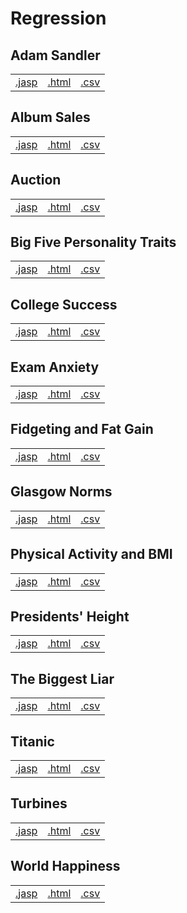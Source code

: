 #  Regression 



## Adam Sandler 
|  |  |  |
|---|---|---|
|[.jasp](https://github.com/jasp-stats/jasp-data-library/raw/main/Adam%20Sandler/Adam%20Sandler.jasp) | [.html](https://htmlpreview.github.io/?https://github.com/jasp-stats/jasp-data-library/blob/main/Adam%20Sandler/Adam_Sandler.html) | [.csv](https://raw.githubusercontent.com/jasp-stats/jasp-data-library/main/Adam%20Sandler/Adam%20Sandler.csv)|

## Album Sales 
|  |  |  |
|---|---|---|
|[.jasp](https://github.com/jasp-stats/jasp-data-library/raw/main/Album%20Sales/Album%20Sales.jasp) | [.html](https://htmlpreview.github.io/?https://github.com/jasp-stats/jasp-data-library/blob/main/Album%20Sales/Album_Sales.html) | [.csv](https://raw.githubusercontent.com/jasp-stats/jasp-data-library/main/Album%20Sales/Album%20Sales.csv)|

## Auction 
|  |  |  |
|---|---|---|
|[.jasp](https://github.com/jasp-stats/jasp-data-library/raw/main/Auction/Auction.jasp) | [.html](https://htmlpreview.github.io/?https://github.com/jasp-stats/jasp-data-library/blob/main/Auction/Auction.html) | [.csv](https://raw.githubusercontent.com/jasp-stats/jasp-data-library/main/Auction/Auction.csv)|

## Big Five Personality Traits 
|  |  |  |
|---|---|---|
|[.jasp](https://github.com/jasp-stats/jasp-data-library/raw/main/Big%20Five%20Personality%20Traits/Big%20Five%20Personality%20Traits.jasp) | [.html](https://htmlpreview.github.io/?https://github.com/jasp-stats/jasp-data-library/blob/main/Big%20Five%20Personality%20Traits/Big_Five_Personality_Traits.html) | [.csv](https://raw.githubusercontent.com/jasp-stats/jasp-data-library/main/Big%20Five%20Personality%20Traits/Big%20Five%20Personality%20Traits.csv)|

## College Success 
|  |  |  |
|---|---|---|
|[.jasp](https://github.com/jasp-stats/jasp-data-library/raw/main/College%20Success/College%20Success.jasp) | [.html](https://htmlpreview.github.io/?https://github.com/jasp-stats/jasp-data-library/blob/main/College%20Success/College_Success.html) | [.csv](https://raw.githubusercontent.com/jasp-stats/jasp-data-library/main/College%20Success/College%20Success.csv)|

## Exam Anxiety 
|  |  |  |
|---|---|---|
|[.jasp](https://github.com/jasp-stats/jasp-data-library/raw/main/Exam%20Anxiety/Exam%20Anxiety.jasp) | [.html](https://htmlpreview.github.io/?https://github.com/jasp-stats/jasp-data-library/blob/main/Exam%20Anxiety/Exam_Anxiety.html) | [.csv](https://raw.githubusercontent.com/jasp-stats/jasp-data-library/main/Exam%20Anxiety/Exam%20Anxiety.csv)|

## Fidgeting and Fat Gain 
|  |  |  |
|---|---|---|
|[.jasp](https://github.com/jasp-stats/jasp-data-library/raw/main/Fidgeting%20and%20Fat%20Gain/Fidgeting%20and%20Fat%20Gain.jasp) | [.html](https://htmlpreview.github.io/?https://github.com/jasp-stats/jasp-data-library/blob/main/Fidgeting%20and%20Fat%20Gain/Fidgeting_and_Fat_Gain.html) | [.csv](https://raw.githubusercontent.com/jasp-stats/jasp-data-library/main/Fidgeting%20and%20Fat%20Gain/Fidgeting%20and%20Fat%20Gain.csv)|

## Glasgow Norms 
|  |  |  |
|---|---|---|
|[.jasp](https://github.com/jasp-stats/jasp-data-library/raw/main/Glasgow%20Norms/Glasgow%20Norms.jasp) | [.html](https://htmlpreview.github.io/?https://github.com/jasp-stats/jasp-data-library/blob/main/Glasgow%20Norms/Glasgow_Norms.html) | [.csv](https://raw.githubusercontent.com/jasp-stats/jasp-data-library/main/Glasgow%20Norms/Glasgow%20Norms.csv)|

## Physical Activity and BMI 
|  |  |  |
|---|---|---|
|[.jasp](https://github.com/jasp-stats/jasp-data-library/raw/main/Physical%20Activity%20and%20BMI/Physical%20Activity%20and%20BMI.jasp) | [.html](https://htmlpreview.github.io/?https://github.com/jasp-stats/jasp-data-library/blob/main/Physical%20Activity%20and%20BMI/Physical_Activity_and_BMI.html) | [.csv](https://raw.githubusercontent.com/jasp-stats/jasp-data-library/main/Physical%20Activity%20and%20BMI/Physical%20Activity%20and%20BMI.csv)|

## Presidents' Height 
|  |  |  |
|---|---|---|
|[.jasp](https://github.com/jasp-stats/jasp-data-library/raw/main/Presidents'%20Height/Presidents'%20Height.jasp) | [.html](https://htmlpreview.github.io/?https://github.com/jasp-stats/jasp-data-library/blob/main/Presidents'%20Height/Presidents'_Height.html) | [.csv](https://raw.githubusercontent.com/jasp-stats/jasp-data-library/main/Presidents'%20Height/Presidents'%20Height.csv)|

## The Biggest Liar 
|  |  |  |
|---|---|---|
|[.jasp](https://github.com/jasp-stats/jasp-data-library/raw/main/The%20Biggest%20Liar/The%20Biggest%20Liar.jasp) | [.html](https://htmlpreview.github.io/?https://github.com/jasp-stats/jasp-data-library/blob/main/The%20Biggest%20Liar/The_Biggest_Liar.html) | [.csv](https://raw.githubusercontent.com/jasp-stats/jasp-data-library/main/The%20Biggest%20Liar/The%20Biggest%20Liar.csv)|

## Titanic 
|  |  |  |
|---|---|---|
|[.jasp](https://github.com/jasp-stats/jasp-data-library/raw/main/Titanic/Titanic.jasp) | [.html](https://htmlpreview.github.io/?https://github.com/jasp-stats/jasp-data-library/blob/main/Titanic/Titanic.html) | [.csv](https://raw.githubusercontent.com/jasp-stats/jasp-data-library/main/Titanic/Titanic.csv)|

## Turbines 
|  |  |  |
|---|---|---|
|[.jasp](https://github.com/jasp-stats/jasp-data-library/raw/main/Turbines/Turbines.jasp) | [.html](https://htmlpreview.github.io/?https://github.com/jasp-stats/jasp-data-library/blob/main/Turbines/Turbines.html) | [.csv](https://raw.githubusercontent.com/jasp-stats/jasp-data-library/main/Turbines/Turbines.csv)|

## World Happiness 
|  |  |  |
|---|---|---|
|[.jasp](https://github.com/jasp-stats/jasp-data-library/raw/main/World%20Happiness/World%20Happiness.jasp) | [.html](https://htmlpreview.github.io/?https://github.com/jasp-stats/jasp-data-library/blob/main/World%20Happiness/World_Happiness.html) | [.csv](https://raw.githubusercontent.com/jasp-stats/jasp-data-library/main/World%20Happiness/World%20Happiness.csv)|